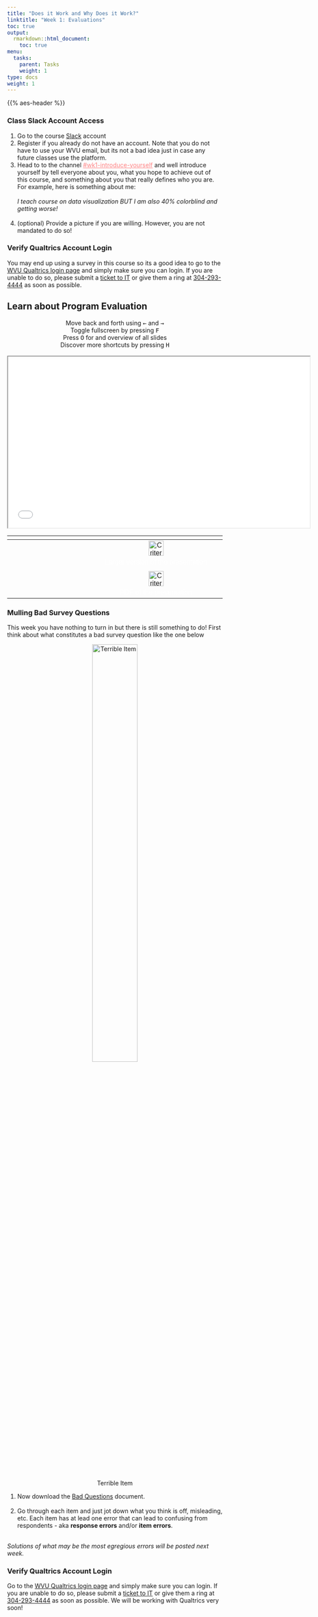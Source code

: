 ```yaml
---
title: "Does it Work and Why Does it Work?"
linktitle: "Week 1: Evaluations"
toc: true
output:
  rmarkdown::html_document:
    toc: true
menu:
  tasks:
    parent: Tasks
    weight: 1
type: docs
weight: 1
---
```


<script src="/rmarkdown-libs/kePrint/kePrint.js"></script>

<link href="/rmarkdown-libs/lightable/lightable.css" rel="stylesheet" />

{{% aes-header %}}

<style>
img {
max-width:100%;
}
</style>

### Class Slack Account Access

1.  Go to the course [Slack](https://edp619fall2022.slack.com) account
2.  Register if you already do not have an account. Note that you do not have to use your WVU email, but its not a bad idea just in case any future classes use the platform.
3.  Head to to the channel <a href="https://edp619fall2022.slack.com/archives/C03TLQALZFT" target="_blank" style='color:#ff8384;'> \#wk1-introduce-yourself</a> and well introduce yourself by tell everyone about you, what you hope to achieve out of this course, and something about you that really defines who you are. For example, here is something about me:<br><br>
    *I teach course on data visualization BUT I am also 40% colorblind and getting worse!* <br><br>
4.  (optional) Provide a picture if you are willing. However, you are not mandated to do so!
    <br>

### Verify Qualtrics Account Login

You may end up using a survey in this course so its a good idea to go to the [WVU Qualtrics login page](http://wvu.ca1.qualtrics.com/) and simply make sure you can login. If you are unable to do so, please submit a [ticket to IT](https://wvu.atlassian.net/servicedesk/customer/portals) or give them a ring at <a href="tel:3042934444">304-293-4444</a> as soon as possible.
<br>

## Learn about Program Evaluation

<center>
<div class="wrapper">
    <div class="icon leftright">
      <div class="tooltip"><span style=width:200px;>Move back and forth using <kbd>←</kbd> and <kbd>→</kbd></span></div>
      <span><i class="fas fa-map-signs"></i></span></div>
    <div class="icon info">
      <div class="tooltip"><span style=width:200px;>Toggle fullscreen by pressing <kbd>F</kbd></span></div>
      <span><i class="fas fa-expand-alt"></i></span>
    </div><div class="icon github">
      <div class="tooltip"><span style=width:200px;>Press <kbd>O</kbd> for and overview of all slides</span></div>
      <span><i class="far fa-images"></i></span>
    </div><div class="icon youtube">
      <div class="tooltip"><span style=width:200px;>Discover more shortcuts by pressing <kbd>H</kbd></span></div>
      <span><i class="fas fa-info-circle"></i></span>
    </div>
</div>
</center>
<br>
<center>

<div class="holder">

<div class="bigcol">

<iframe src="/slides/Criterial%20and%20Interpretive%20Evaluation/Criterial-and-Interpretive-Eval.html" width="140%" height="400px" data-external="1">
</iframe>

</div>

<div class="smallcol">

<table class=" lightable-paper" style="font-family: &quot;Arial Narrow&quot;, arial, helvetica, sans-serif; width: auto !important; margin-left: auto; margin-right: auto;">
<thead>
<tr>
<th style="text-align:center;">
</th>
</tr>
</thead>
<tbody>
<tr>
<td style="text-align:center;width: 25em; padding-left: 200px;color: #ffffff !important;background-color: transparent !important;vertical-align: middle !important;">
<a href="/slides/Criterial%20and%20Interpretive%20Evaluation/Criterial-and-Interpretive-Eval.html"><img src="/logos/web-ico.png" alt="Criteria for Evaluations Page" width="35"></a>
</td>
</tr>
<tr>
<td style="text-align:center;width: 25em; padding-left: 200px;color: #ffffff !important;background-color: transparent !important;vertical-align: middle !important;">
Larger version of the presentation
</td>
</tr>
<tr>
<td style="text-align:center;width: 25em; padding-left: 200px;color: #ffffff !important;background-color: transparent !important;vertical-align: middle !important;">
</td>
</tr>
<tr>
<td style="text-align:center;width: 25em; padding-left: 200px;color: #ffffff !important;background-color: transparent !important;vertical-align: middle !important;">
<a href="/slides/Criterial%20and%20Interpretive%20Evaluation/Criterial-and-Interpretive-Eval.pdf"><img src="/logos/pdf-ico.png" alt="Criteria for Evaluations PDF" width="35"></a>
</td>
</tr>
<tr>
<td style="text-align:center;width: 25em; padding-left: 200px;color: #ffffff !important;background-color: transparent !important;vertical-align: middle !important;">
PDF of the presentation
</td>
</tr>
</tbody>
</table>

</div>

</div>

<div class="clear">

</div>

</center>

### Mulling Bad Survey Questions

This week you have nothing to turn in but there is still something to do! First think about what constitutes a bad survey question like the one below
<center>

<figure>
<img src="/img/examples/Week1.png" style="width:50.0%" alt="Terrible Item" />
<figcaption aria-hidden="true">Terrible Item</figcaption>
</figure>

</center>

1.  Now download the [Bad Questions](/files/Week%201/Bad_Questions.docx) document.<br><br>
2.  Go through each item and just jot down what you think is off, misleading, etc. Each item has at lead one error that can lead to confusing from respondents - aka <b>response errors</b> and/or <b>item errors</b>.<br><br>

*Solutions of what may be the most egregious errors will be posted next week.*<br>

### Verify Qualtrics Account Login

Go to the [WVU Qualtrics login page](https://wvu.qualtrics.com) and simply make sure you can login. If you are unable to do so, please submit a [ticket to IT](https://wvu.atlassian.net/servicedesk/customer/portals) or give them a ring at <a href="tel:3042934444">304-293-4444</a> as soon as possible. We will be working with Qualtrics very soon!
